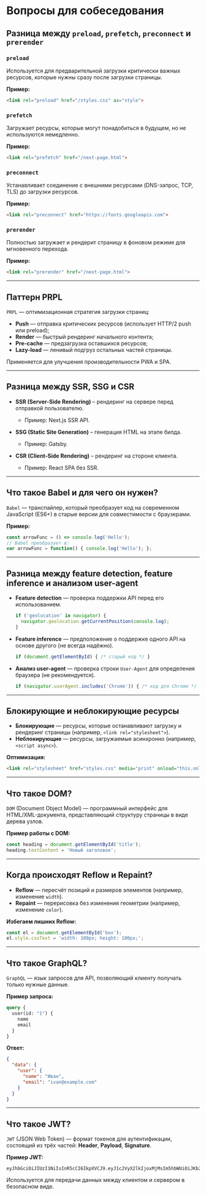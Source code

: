 # Вопросы для собеседования

## Разница между `preload`, `prefetch`, `preconnect` и `prerender`

### `preload`
Используется для предварительной загрузки критически важных ресурсов, которые нужны сразу после загрузки страницы.

**Пример:**
```html
<link rel="preload" href="/styles.css" as="style">
```

### `prefetch`
Загружает ресурсы, которые могут понадобиться в будущем, но не используются немедленно.

**Пример:**
```html
<link rel="prefetch" href="/next-page.html">
```

### `preconnect`
Устанавливает соединение с внешними ресурсами (DNS-запрос, TCP, TLS) до загрузки ресурсов.

**Пример:**
```html
<link rel="preconnect" href="https://fonts.googleapis.com">
```

### `prerender`
Полностью загружает и рендерит страницу в фоновом режиме для мгновенного перехода.

**Пример:**
```html
<link rel="prerender" href="/next-page.html">
```

---

## Паттерн PRPL

`PRPL` — оптимизационная стратегия загрузки страниц:
- **Push** — отправка критических ресурсов (использует HTTP/2 push или preload);
- **Render** — быстрый рендеринг начального контента;
- **Pre-cache** — предзагрузка оставшихся ресурсов;
- **Lazy-load** — ленивый подгруз остальных частей страницы.

Применяется для улучшения производительности PWA и SPA.

---

## Разница между SSR, SSG и CSR

- **SSR (Server-Side Rendering)** – рендеринг на сервере перед отправкой пользователю.
  - Пример: Next.js SSR API.

- **SSG (Static Site Generation)** – генерация HTML на этапе билда.
  - Пример: Gatsby.

- **CSR (Client-Side Rendering)** – рендеринг на стороне клиента.
  - Пример: React SPA без SSR.

---

## Что такое Babel и для чего он нужен?

`Babel` — транспайлер, который преобразует код на современном JavaScript (ES6+) в старые версии для совместимости с браузерами.

**Пример:**
```js
const arrowFunc = () => console.log('Hello');
// Babel преобразует в:
var arrowFunc = function() { console.log('Hello'); };
```

---

## Разница между feature detection, feature inference и анализом user-agent

- **Feature detection** — проверка поддержки API перед его использованием.
  ```js
  if ('geolocation' in navigator) {
    navigator.geolocation.getCurrentPosition(console.log);
  }
  ```

- **Feature inference** — предположение о поддержке одного API на основе другого (не всегда надёжно).
  ```js
  if (document.getElementById) { /* старый код */ }
  ```

- **Анализ user-agent** — проверка строки `User-Agent` для определения браузера (не рекомендуется).
  ```js
  if (navigator.userAgent.includes('Chrome')) { /* код для Chrome */ }
  ```

---

## Блокирующие и неблокирующие ресурсы

- **Блокирующие** — ресурсы, которые останавливают загрузку и рендеринг страницы (например, `<link rel="stylesheet">`).
- **Неблокирующие** — ресурсы, загружаемые асинхронно (например, `<script async>`).

**Оптимизация:**
```html
<link rel="stylesheet" href="styles.css" media="print" onload="this.onload=null;this.media='all';">
```

---

## Что такое DOM?

`DOM` (Document Object Model) — программный интерфейс для HTML/XML-документа, представляющий структуру страницы в виде дерева узлов.

**Пример работы с DOM:**
```js
const heading = document.getElementById('title');
heading.textContent = 'Новый заголовок';
```

---

## Когда происходят Reflow и Repaint?

- **Reflow** — пересчёт позиций и размеров элементов (например, изменение `width`).
- **Repaint** — перерисовка без изменения геометрии (например, изменение `color`).

**Избегаем лишних Reflow:**
```js
const el = document.getElementById('box');
el.style.cssText = 'width: 100px; height: 100px;';
```

---

## Что такое GraphQL?

`GraphQL` — язык запросов для API, позволяющий клиенту получать только нужные данные.

**Пример запроса:**
```graphql
query {
  user(id: "1") {
    name
    email
  }
}
```

**Ответ:**
```json
{
  "data": {
    "user": {
      "name": "Иван",
      "email": "ivan@example.com"
    }
  }
}
```

---

## Что такое JWT?

`JWT` (JSON Web Token) — формат токенов для аутентификации, состоящий из трёх частей: **Header**, **Payload**, **Signature**.

**Пример JWT:**
```
eyJhbGciOiJIUzI1NiIsInR5cCI6IkpXVCJ9.eyJ1c2VyX2lkIjoxMjMsIm5hbWUiOiJKb2huIERvZSJ9.sflKxwRJSMeKKF2QT4fwpMeJf36POk6yJV_adQssw5c
```

Используется для передачи данных между клиентом и сервером в безопасном виде.
